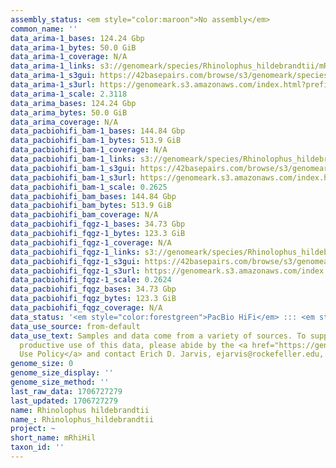 ```yaml
---
assembly_status: <em style="color:maroon">No assembly</em>
common_name: ''
data_arima-1_bases: 124.24 Gbp
data_arima-1_bytes: 50.0 GiB
data_arima-1_coverage: N/A
data_arima-1_links: s3://genomeark/species/Rhinolophus_hildebrandtii/mRhiHil1/genomic_data/arima/<br>
data_arima-1_s3gui: https://42basepairs.com/browse/s3/genomeark/species/Rhinolophus_hildebrandtii/mRhiHil1/genomic_data/arima/
data_arima-1_s3url: https://genomeark.s3.amazonaws.com/index.html?prefix=species/Rhinolophus_hildebrandtii/mRhiHil1/genomic_data/arima/
data_arima-1_scale: 2.3118
data_arima_bases: 124.24 Gbp
data_arima_bytes: 50.0 GiB
data_arima_coverage: N/A
data_pacbiohifi_bam-1_bases: 144.84 Gbp
data_pacbiohifi_bam-1_bytes: 513.9 GiB
data_pacbiohifi_bam-1_coverage: N/A
data_pacbiohifi_bam-1_links: s3://genomeark/species/Rhinolophus_hildebrandtii/mRhiHil1/genomic_data/pacbio_hifi/<br>
data_pacbiohifi_bam-1_s3gui: https://42basepairs.com/browse/s3/genomeark/species/Rhinolophus_hildebrandtii/mRhiHil1/genomic_data/pacbio_hifi/
data_pacbiohifi_bam-1_s3url: https://genomeark.s3.amazonaws.com/index.html?prefix=species/Rhinolophus_hildebrandtii/mRhiHil1/genomic_data/pacbio_hifi/
data_pacbiohifi_bam-1_scale: 0.2625
data_pacbiohifi_bam_bases: 144.84 Gbp
data_pacbiohifi_bam_bytes: 513.9 GiB
data_pacbiohifi_bam_coverage: N/A
data_pacbiohifi_fqgz-1_bases: 34.73 Gbp
data_pacbiohifi_fqgz-1_bytes: 123.3 GiB
data_pacbiohifi_fqgz-1_coverage: N/A
data_pacbiohifi_fqgz-1_links: s3://genomeark/species/Rhinolophus_hildebrandtii/mRhiHil1/genomic_data/pacbio_hifi/<br>
data_pacbiohifi_fqgz-1_s3gui: https://42basepairs.com/browse/s3/genomeark/species/Rhinolophus_hildebrandtii/mRhiHil1/genomic_data/pacbio_hifi/
data_pacbiohifi_fqgz-1_s3url: https://genomeark.s3.amazonaws.com/index.html?prefix=species/Rhinolophus_hildebrandtii/mRhiHil1/genomic_data/pacbio_hifi/
data_pacbiohifi_fqgz-1_scale: 0.2624
data_pacbiohifi_fqgz_bases: 34.73 Gbp
data_pacbiohifi_fqgz_bytes: 123.3 GiB
data_pacbiohifi_fqgz_coverage: N/A
data_status: '<em style="color:forestgreen">PacBio HiFi</em> ::: <em style="color:forestgreen">Arima</em>'
data_use_source: from-default
data_use_text: Samples and data come from a variety of sources. To support fair and
  productive use of this data, please abide by the <a href="https://genome10k.soe.ucsc.edu/data-use-policies/">Data
  Use Policy</a> and contact Erich D. Jarvis, ejarvis@rockefeller.edu, with any questions.
genome_size: 0
genome_size_display: ''
genome_size_method: ''
last_raw_data: 1706727279
last_updated: 1706727279
name: Rhinolophus hildebrandtii
name_: Rhinolophus_hildebrandtii
project: ~
short_name: mRhiHil
taxon_id: ''
---
```

